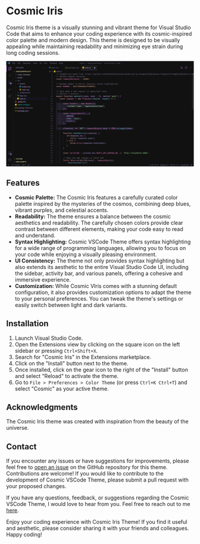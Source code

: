 # Cosmic Iris

Cosmic Iris theme is a visually stunning and vibrant theme for Visual Studio Code that aims to enhance your coding experience with its cosmic-inspired color palette and modern design. This theme is designed to be visually appealing while maintaining readability and minimizing eye strain during long coding sessions.


![theme](theme-preview.png)


## Features

- **Cosmic Palette:** The Cosmic Iris features a carefully curated color palette inspired by the mysteries of the cosmos, combining deep blues, vibrant purples, and celestial accents.
- **Readability:** The theme ensures a balance between the cosmic aesthetics and readability. The carefully chosen colors provide clear contrast between different elements, making your code easy to read and understand.
- **Syntax Highlighting:** Cosmic VSCode Theme offers syntax highlighting for a wide range of programming languages, allowing you to focus on your code while enjoying a visually pleasing environment.
- **UI Consistency:** The theme not only provides syntax highlighting but also extends its aesthetic to the entire Visual Studio Code UI, including the sidebar, activity bar, and various panels, offering a cohesive and immersive experience.
- **Customization:** While Cosmic VIris comes with a stunning default configuration, it also provides customization options to adapt the theme to your personal preferences. You can tweak the theme's settings or easily switch between light and dark variants.



## Installation

1. Launch Visual Studio Code.
2. Open the Extensions view by clicking on the square icon on the left sidebar or pressing `Ctrl+Shift+X`.
3. Search for "Cosmic Iris" in the Extensions marketplace.
4. Click on the "Install" button next to the theme.
5. Once installed, click on the gear icon to the right of the "Install" button and select "Reload" to activate the theme.
6. Go to `File > Preferences > Color Theme` (or press `Ctrl+K Ctrl+T`) and select "Cosmic" as your active theme.

## Acknowledgments

The Cosmic Iris theme was created with inspiration from the beauty of the universe.

## Contact
If you encounter any issues or have suggestions for improvements, please feel free to [open an issue] on the GitHub repository for this theme.
Contributions are welcome! If you would like to contribute to the development of Cosmic VSCode Theme, please submit a pull request with your proposed changes.

If you have any questions, feedback, or suggestions regarding the Cosmic VSCode Theme, I would love to hear from you. Feel free to reach out to me [here].

[here]: https://shravaninikam.carrd.co/
[open an issue]: https://github.com/shravaninikam/Cosmic-Iris

Enjoy your coding experience with Cosmic Iris Theme! If you find it useful and aesthetic, please consider sharing it with your friends and colleagues. Happy coding!